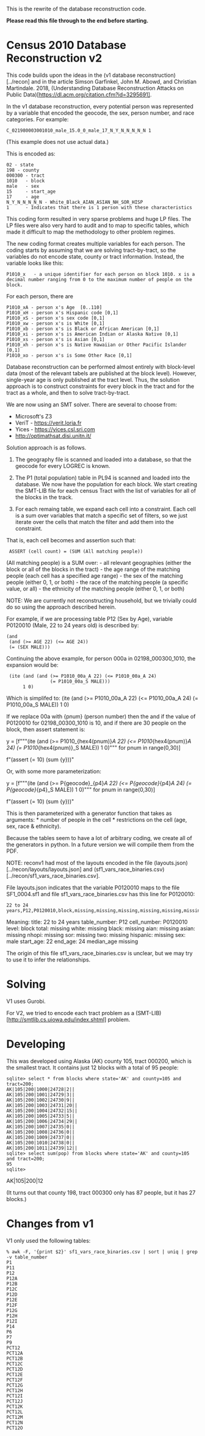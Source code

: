 This is the rewrite of the database reconstruction code.

__Please read this file through to the end before starting.__

# Census 2010 Database Reconstruction v2

This code builds upon the ideas in the (v1 database reconstruction)[../recon] and in the article Simson Garfinkel, John M. Abowd, and Christian Martindale. 2018, (Understanding Database Reconstruction Attacks on Public Data)[https://dl.acm.org/citation.cfm?id=3295691].

In the v1 database reconstruction, every potential person was represented by a variable that encoded the geocode, the sex, person number, and race categories. For example:

    C_021980003001010_male_15.0_0_male_17_N_Y_N_N_N_N_N 1

(This example does not use actual data.)

This is encoded as:

    02 - state
    198 - county
    000300 - tract
    1010   - block
    male   - sex
    15     - start_age
    17     - age
    N_Y_N_N_N_N_N - White_Black_AIAN_ASIAN_NH_SOR_HISP
    1      - Indicates that there is 1 person with these characteristics

This coding form resulted in very sparse problems and huge LP files. The LP files were also very hard to audit and to map to specific tables, which made it difficult to map the methodology to other problem regimes.

The new coding format creates multiple variables for each person. The coding starts by assuming that we are solving tract-by-tract, so the variables do not encode state, county or tract information. Instead, the variable looks like this:

    P1010_x   - a unique identifier for each person on block 1010. x is a decimal number ranging from 0 to the maximum number of people on the block.

For each person, there are 

    P1010_xA - person x's Age  [0..110]
    P1010_xH - person x's Hispanic code [0,1]
    P1010_xS - person x's sex code [0,1]
    P1010_xw - person x's is White [0,1]
    P1010_xb - person x's is Black or African American [0,1]
    P1010_xi - person x's is American Indian or Alaska Native [0,1]
    P1010_xs - person x's is Asian [0,1]
    P1010_xh - person x's is Native Hawaiian or Other Pacific Islander [0,1]
    P1010_xo - person x's is Some Other Race [0,1]
        
Database reconstruction can be performed almost entirely with block-level data (most of the relevant tabels are published at the block level). However, single-year age is only published at the tract level. Thus, the solution approach is to construct constraints for every block in the tract and for the tract as a whole, and then to solve tract-by-tract.

We are now using an SMT solver. There are several to choose from:
* Microsoft's Z3
* VeriT - https://verit.loria.fr
* Yices - https://yices.csl.sri.com
* http://optimathsat.disi.unitn.it/

Solution approach is as follows.

1. The geography file is scanned and loaded into a database, so that the geocode for every LOGREC is known.

2. The P1 (total population) table in PL94 is scanned and loaded into the database. We now have the population for each block. We start creating the SMT-LIB file for each census Tract with the list of variables for all of the blocks in the track.

3. For each remaing table, we expand each cell into a constraint. Each cell is a sum over variables that match a specific set of filters, so we just iterate over the cells that match the filter and add them into the constraint.

That is, each cell becomes and assertion such that:

     ASSERT (cell count) = (SUM (All matching people))

(All matching people) is a SUM over:
     - all relevant geographies (either the block or all of the blocks in the tract)
     - the age range of the matching people (each cell has a specified age range)
     - the sex of the matching people (either 0, 1, or both)
     - the race of the matching people (a specific value, or all)
     - the ethnicity of the matching people (either 0, 1, or both)

NOTE: We are currently not reconstructing household, but we trivially could do so using the approach described herein.


For example, if we are processing table P12 (Sex by Age), variable P0120010 (Male, 22 to 24 years old) is described by:

    (and 
     (and (>= AGE 22) (<= AGE 24))
     (= (SEX MALE)))

Continuing the above example, for person 000a in 02198_000300_1010, the expansion would be:

     (ite (and (and (>= P1010_00a_A 22) (<= P1010_00a_A 24) 
                    (= P1010_00a_S MALE)))
          1 0)

Which is simplifed to:
(ite (and (>= P1010_00a_A 22)
          (<= P1010_00a_A 24) 
          (=  P1010_00a_S MALE))
     1 0)

If we replace 00a with {pnum} (person number) then the and if the value of P0120010 for 02198_00300_1010 is 10, and if there are 30 people on the block, then assert statement is:

y = [f"""(ite (and (>= P1010_{hex4(pnum)}_A 22)
            (<= P1010_{hex4(pnum)}_A 24) 
             (=  P1010_{hex4(pnum)}_S MALE))
          1 0)""" for pnum in range(0,30)]

f"(assert (= 10) (sum {y}))"

Or, with some more parameterization:

y = [f"""(ite (and (>= P{geocode}_{p4}_A 22)
            (<= P{geocode}_{p4}_A 24) 
            (=  P{geocode}_{p4}_S MALE))
          1 0)""" for pnum in range(0,30)]

f"(assert (= 10) (sum {y}))"

This is then parameterized with a generator function that takes as arguments:
    * number of people in the cell
    * restrictions on the cell (age, sex, race & ethnicity).

Because the tables seem to have a lot of arbitrary coding, we create all of the generators in python. In a future version we will compile them from the PDF.

NOTE: reconv1 had most of the layouts encoded in the file (layouts.json)[../recon/layouts/layouts.json] and (sf1_vars_race_binaries.csv)[../recon/sf1_vars_race_binaries.csv].

File layouts.json indicates that the variable P0120010 maps to the file SF1_0004.sf1 and file sf1_vars_race_binaries.csv has this line for P0120010:

    22 to 24 years,P12,P0120010,block,missing,missing,missing,missing,missing,missing,missing,missing,missing,male,22,24,missing

Meaning:
    title:         22 to 24 years
    table_number:  P12
    cell_number:   P0120010
    level:         block
    total:         missing
    white:         missing
    black:         missing
    aian:          missing
    asian:         missing
    nhopi:         missing
    sor:           missing
    two:           missing
    hispanic:      missing
    sex:           male
    start_age:     22
    end_age:       24
    median_age     missing

The origin of this file sf1_vars_race_binaries.csv is unclear, but we may try to use it to infer the relationships.

# Solving
V1 uses Gurobi.

For V2, we tried to encode each tract problem as a (SMT-LIB)[http://smtlib.cs.uiowa.edu/index.shtml] problem.

# Developing

This was developed using Alaska (AK) county 105, tract 000200, which is the smallest tract. It contains just 12 blocks with a total of 95 people:

```
sqlite> select * from blocks where state='AK' and county=105 and tract=200;
AK|105|200|1000|24728|2||
AK|105|200|1001|24729|3||
AK|105|200|1002|24730|9||
AK|105|200|1003|24731|20||
AK|105|200|1004|24732|15||
AK|105|200|1005|24733|5||
AK|105|200|1006|24734|29||
AK|105|200|1007|24735|0||
AK|105|200|1008|24736|0||
AK|105|200|1009|24737|0||
AK|105|200|1010|24738|0||
AK|105|200|1011|24739|12||
sqlite> select sum(pop) from blocks where state='AK' and county=105 and tract=200;
95
sqlite>
```
AK|105|200|12

(It turns out that county 198, tract 000300 only has 87 people, but it has 27 blocks.)


# Changes from v1

V1 only used the following tables:

```
% awk -F, '{print $2}' sf1_vars_race_binaries.csv | sort | uniq | grep -v table_number
P1
P11
P12
P12A
P12B
P12C
P12D
P12E
P12F
P12G
P12H
P12I
P14
P6
P7
P9
PCT12
PCT12A
PCT12B
PCT12C
PCT12D
PCT12E
PCT12F
PCT12G
PCT12H
PCT12I
PCT12J
PCT12K
PCT12L
PCT12M
PCT12N
PCT12O
```